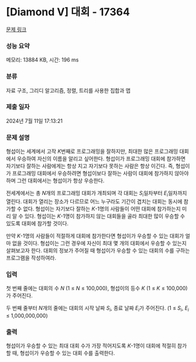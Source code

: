 # [Diamond V] 대회 - 17364 

[문제 링크](https://www.acmicpc.net/problem/17364) 

### 성능 요약

메모리: 13884 KB, 시간: 196 ms

### 분류

자료 구조, 그리디 알고리즘, 정렬, 트리를 사용한 집합과 맵

### 제출 일자

2024년 7월 11일 17:13:21

### 문제 설명

<p>형섭이는 세계에서 고작 <em>K</em>번째로 프로그래밍을 잘하지만, 최대한 많은 프로그래밍 대회에서 우승하여 자신의 이름을 알리고 싶어한다. 형섭이가 프로그래밍 대회에 참가하면 자기보다 잘하는 사람에게는 항상 지고 자기보다 못하는 사람은 항상 이긴다. 즉, 형섭이가 프로그래밍 대회에서 우승하려면 형섭이보다 잘하는 사람이 대회에 참가하지 않아야 하며 그런 대회에서는 형섭이가 항상 우승한다.</p>

<p>전세계에서는 총 <em>N</em>개의 프로그래밍 대회가 개최되며 각 대회는 <em>S<sub>i</sub></em>일차부터 <em>E<sub>i</sub></em>일차까지 열린다. 대회가 열리는 장소가 다르므로 어느 누구라도 기간이 겹치는 대회는 동시에 참가할 수 없다. 형섭이는 자기보다 잘하는 <em>K</em>-1명의 사람들이 어떤 대회에 참가하는지 미리 알 수 있다. 형섭이는 <em>K</em>-1명이 참가하지 않는 대회들을 골라 최대한 많이 우승할 수 있도록 대회에 참가할 것이다.</p>

<p>만약 <em>K</em>-1명의 사람들이 적절하게 대회에 참가한다면 형섭이가 우승할 수 있는 대회가 얼마 없을 것이다. 형섭이는 그런 경우에 자신이 최대 몇 개의 대회에서 우승할 수 있는지 살펴보고자 한다. 대회의 정보가 주어질 때 형섭이가 우승할 수 있는 대회의 수를 구하는 프로그램을 작성하여라.</p>

### 입력 

 <p>첫 번째 줄에는 대회의 수 <em>N</em> (1 ≤ <em>N</em> ≤ 100,000), 형섭이의 등수 <em>K</em> (1 ≤ <em>K</em> ≤ 100,000)가 주어진다.</p>

<p>두 번째 줄부터 <em>N</em>개의 줄에는 대회의 시작 날짜 <em>S<sub>i</sub></em>, 종료 날짜 <em>E<sub>i</sub></em>가 주어진다. (1 ≤ <em>S<sub>i</sub></em>, <em>E<sub>i</sub></em> ≤ 1,000,000,000)</p>

### 출력 

 <p>형섭이가 우승할 수 있는 최대 대회 수가 가장 적어지도록 <em>K</em>-1명이 대회에 적절히 참가할 때, 형섭이가 우승할 수 있는 대회 수를 출력한다.</p>

